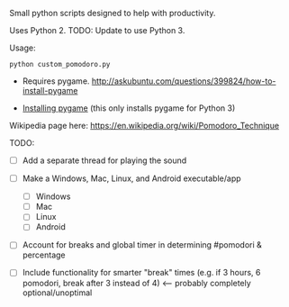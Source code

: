 Small python scripts designed to help with productivity.

Uses Python 2. TODO: Update to use Python 3.

Usage: 

```
python custom_pomodoro.py
```

- Requires pygame. http://askubuntu.com/questions/399824/how-to-install-pygame

- [Installing pygame](https://www.pygame.org/wiki/GettingStarted) (this only installs pygame for Python 3)

Wikipedia page here: https://en.wikipedia.org/wiki/Pomodoro_Technique

TODO:

- [ ] Add a separate thread for playing the sound

- [ ] Make a Windows, Mac, Linux, and Android executable/app
  - [ ] Windows
  - [ ] Mac
  - [ ] Linux
  - [ ] Android

- [ ] Account for breaks and global timer in determining #pomodori & percentage

- [ ] Include functionality for smarter "break" times (e.g. if 3 hours, 6 pomodori, break after 3 instead of 4) <-- probably completely optional/unoptimal
